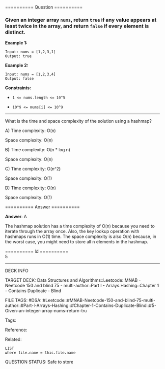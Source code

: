 ========== Question ==========  

### Given an integer array `nums`, return `true` if any value appears at least twice in the array, and return `false` if every element is distinct.

**Example 1:**

```
Input: nums = [1,2,3,1]
Output: true
```

**Example 2:**

```
Input: nums = [1,2,3,4]
Output: false
```

**Constraints:**

-   `1 <= nums.length <= 10^5`

-   `10^9 <= nums[i] <= 10^9`

---

What is the time and space complexity of the solution using a hashmap?

A) Time complexity: O(n)

Space complexity: O(n)

B) Time complexity: O(n \* log n)

Space complexity: O(n)

C) Time complexity: O(n^2)

Space complexity: O(1)

D) Time complexity: O(n)

Space complexity: O(1)  

========== Answer ==========  

**Answer**: A

The hashmap solution has a time complexity of O(n) because you need to iterate through the array once. Also, the key lookup operation with hashmaps runs in O(1) time. The space complexity is also O(n) because, in the worst case, you might need to store all n elements in the hashmap.

========== Id ==========  
5

---

DECK INFO

TARGET DECK: Data Structures and Algorithms::Leetcode::MNAB - Neetcode 150 and blind 75 - multi-author::Part I - Arrays Hashing::Chapter 1 - Contains Duplicate - Blind

FILE TAGS: #DSA::#Leetcode::#MNAB-Neetcode-150-and-blind-75-multi-author::#Part-I-Arrays-Hashing::#Chapter-1-Contains-Duplicate-Blind::#5-Given-an-integer-array-nums-return-tru

Tags:

Reference:

Related:

```dataview
LIST
where file.name = this.file.name
```
QUESTION STATUS: Safe to store
